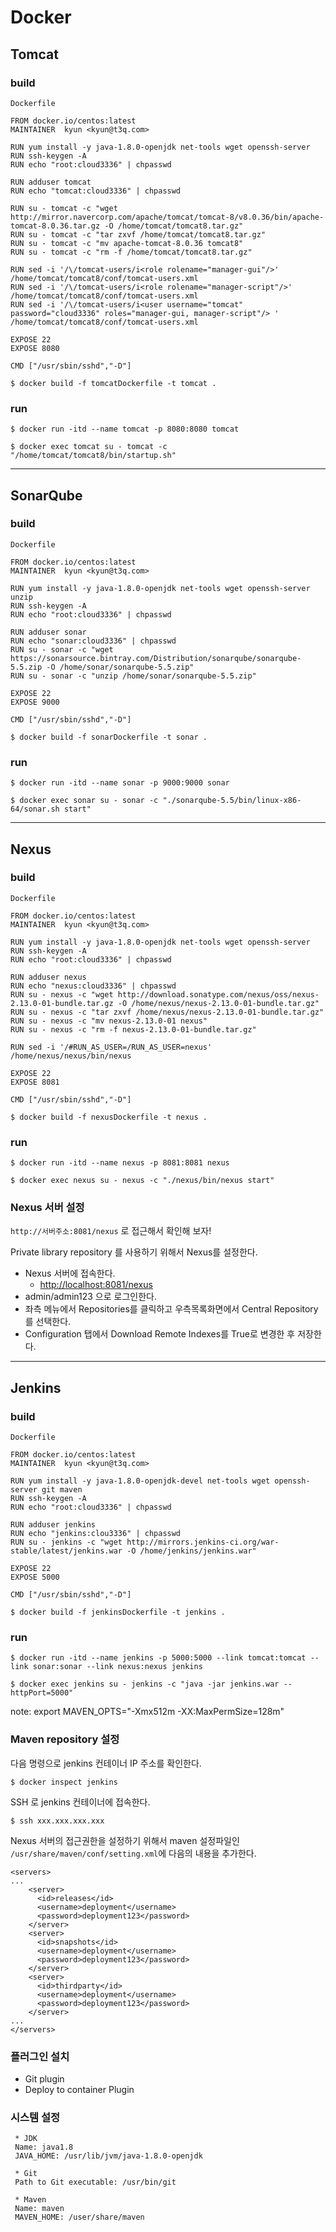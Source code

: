 Docker
======

Tomcat
------

### build

`Dockerfile`
```
FROM docker.io/centos:latest
MAINTAINER  kyun <kyun@t3q.com>

RUN yum install -y java-1.8.0-openjdk net-tools wget openssh-server
RUN ssh-keygen -A
RUN echo "root:cloud3336" | chpasswd

RUN adduser tomcat
RUN echo "tomcat:cloud3336" | chpasswd

RUN su - tomcat -c "wget http://mirror.navercorp.com/apache/tomcat/tomcat-8/v8.0.36/bin/apache-tomcat-8.0.36.tar.gz -O /home/tomcat/tomcat8.tar.gz"
RUN su - tomcat -c "tar zxvf /home/tomcat/tomcat8.tar.gz"
RUN su - tomcat -c "mv apache-tomcat-8.0.36 tomcat8"
RUN su - tomcat -c "rm -f /home/tomcat/tomcat8.tar.gz"

RUN sed -i '/\/tomcat-users/i<role rolename="manager-gui"/>' /home/tomcat/tomcat8/conf/tomcat-users.xml
RUN sed -i '/\/tomcat-users/i<role rolename="manager-script"/>' /home/tomcat/tomcat8/conf/tomcat-users.xml
RUN sed -i '/\/tomcat-users/i<user username="tomcat" password="cloud3336" roles="manager-gui, manager-script"/> ' /home/tomcat/tomcat8/conf/tomcat-users.xml

EXPOSE 22
EXPOSE 8080

CMD ["/usr/sbin/sshd","-D"]
```

```
$ docker build -f tomcatDockerfile -t tomcat .
```


### run

```
$ docker run -itd --name tomcat -p 8080:8080 tomcat
```

```
$ docker exec tomcat su - tomcat -c "/home/tomcat/tomcat8/bin/startup.sh"
```

---


SonarQube
---------

### build

`Dockerfile`
```
FROM docker.io/centos:latest
MAINTAINER  kyun <kyun@t3q.com>

RUN yum install -y java-1.8.0-openjdk net-tools wget openssh-server unzip
RUN ssh-keygen -A
RUN echo "root:cloud3336" | chpasswd

RUN adduser sonar
RUN echo "sonar:cloud3336" | chpasswd
RUN su - sonar -c "wget https://sonarsource.bintray.com/Distribution/sonarqube/sonarqube-5.5.zip -O /home/sonar/sonarqube-5.5.zip"
RUN su - sonar -c "unzip /home/sonar/sonarqube-5.5.zip"

EXPOSE 22
EXPOSE 9000

CMD ["/usr/sbin/sshd","-D"]
```

```
$ docker build -f sonarDockerfile -t sonar .
```


### run

```
$ docker run -itd --name sonar -p 9000:9000 sonar
```

```
$ docker exec sonar su - sonar -c "./sonarqube-5.5/bin/linux-x86-64/sonar.sh start"
```

---

Nexus
-----

### build

`Dockerfile`
```
FROM docker.io/centos:latest
MAINTAINER  kyun <kyun@t3q.com>

RUN yum install -y java-1.8.0-openjdk net-tools wget openssh-server
RUN ssh-keygen -A
RUN echo "root:cloud3336" | chpasswd

RUN adduser nexus
RUN echo "nexus:cloud3336" | chpasswd
RUN su - nexus -c "wget http://download.sonatype.com/nexus/oss/nexus-2.13.0-01-bundle.tar.gz -O /home/nexus/nexus-2.13.0-01-bundle.tar.gz"
RUN su - nexus -c "tar zxvf /home/nexus/nexus-2.13.0-01-bundle.tar.gz"
RUN su - nexus -c "mv nexus-2.13.0-01 nexus"
RUN su - nexus -c "rm -f nexus-2.13.0-01-bundle.tar.gz"

RUN sed -i '/#RUN_AS_USER=/RUN_AS_USER=nexus' /home/nexus/nexus/bin/nexus

EXPOSE 22
EXPOSE 8081

CMD ["/usr/sbin/sshd","-D"]
```

```
$ docker build -f nexusDockerfile -t nexus .
```


### run

```
$ docker run -itd --name nexus -p 8081:8081 nexus
```

```
$ docker exec nexus su - nexus -c "./nexus/bin/nexus start"
```

### Nexus 서버 설정

`http://서버주소:8081/nexus` 로 접근해서 확인해 보자!

Private library repository 를 사용하기 위해서 Nexus를 설정한다.

* Nexus 서버에 접속한다.
    * [http://localhost:8081/nexus](http://localhost:8080/nexus/#welcome) 
* admin/admin123 으로 로그인한다.
* 좌측 메뉴에서 Repositories를 클릭하고 우측목록화면에서 Central Repository를 선택한다.
* Configuration 탭에서 Download Remote Indexes를 True로 변경한 후 저장한다.

---

Jenkins
-------

### build

`Dockerfile`  
```
FROM docker.io/centos:latest
MAINTAINER  kyun <kyun@t3q.com>

RUN yum install -y java-1.8.0-openjdk-devel net-tools wget openssh-server git maven
RUN ssh-keygen -A
RUN echo "root:cloud3336" | chpasswd

RUN adduser jenkins
RUN echo "jenkins:clou3336" | chpasswd
RUN su - jenkins -c "wget http://mirrors.jenkins-ci.org/war-stable/latest/jenkins.war -O /home/jenkins/jenkins.war"

EXPOSE 22
EXPOSE 5000

CMD ["/usr/sbin/sshd","-D"]
```

```
$ docker build -f jenkinsDockerfile -t jenkins .
```


### run

```
$ docker run -itd --name jenkins -p 5000:5000 --link tomcat:tomcat --link sonar:sonar --link nexus:nexus jenkins
```

```
$ docker exec jenkins su - jenkins -c "java -jar jenkins.war --httpPort=5000"
```

note: export MAVEN_OPTS="-Xmx512m -XX:MaxPermSize=128m"

### Maven repository 설정

다음 명령으로 jenkins 컨테이너 IP 주소를 확인한다.
```
$ docker inspect jenkins
```

SSH 로 jenkins 컨테이너에 접속한다.
```
$ ssh xxx.xxx.xxx.xxx 
```

Nexus 서버의 접근권한을 설정하기 위해서 maven 설정파일인 `/usr/share/maven/conf/setting.xml`에 다음의 내용을 추가한다.

```
<servers>
...
    <server>
      <id>releases</id>
      <username>deployment</username>
      <password>deployment123</password>
    </server>  
    <server>
      <id>snapshots</id>
      <username>deployment</username>
      <password>deployment123</password>
    </server>  
    <server>
      <id>thirdparty</id>
      <username>deployment</username>
      <password>deployment123</password>
    </server>
...
</servers>
```

### 플러그인 설치
 * Git plugin
 * Deploy to container Plugin

### 시스템 설정 
```
 * JDK 
 Name: java1.8  
 JAVA_HOME: /usr/lib/jvm/java-1.8.0-openjdk

 * Git 
 Path to Git executable: /usr/bin/git

 * Maven
 Name: maven  
 MAVEN_HOME: /user/share/maven 
```
